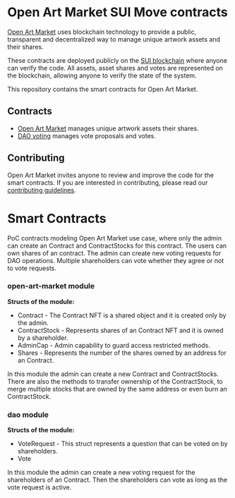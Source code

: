 # Open Art Market SUI Move contracts

[Open Art Market](https://openartmarket.com) uses blockchain technology to provide a public, transparent and decentralized way to manage unique artwork assets and their shares.

These contracts are deployed publicly on the [SUI blockchain](https://sui.io/) where anyone can verify the code. 
All assets, asset shares and votes are represented on the blockchain, allowing anyone to verify the state of the system.

This repository contains the smart contracts for Open Art Market.

## Contracts

* [Open Art Market](./move/sources/open_art_market.move) manages unique artwork assets their shares.
* [DAO voting](./move/sources/dao.move) manages vote proposals and votes.

## Contributing

Open Art Market invites anyone to review and improve the code for the smart contracts. 
If you are interested in contributing, please read our [contributing guidelines](CONTRIBUTING.md).

# Smart Contracts

PoC contracts modeling Open Art Market use case, where only the admin can create an Contract and ContractStocks for this contract. 
The users can own shares of an contract. 
The admin can create new voting requests for DAO operations. 
Multiple shareholders can vote whether they agree or not to vote requests.

### open-art-market module

<b>Structs of the module:</b>

* Contract - The Contract NFT is a shared object and it is created only by the admin.
* ContractStock - Represents shares of an Contract NFT and it is owned by a shareholder.
* AdminCap - Admin capability to guard access restricted methods.
* Shares - Represents the number of the shares owned by an address for an Contract.

In this module the admin can create a new Contract and ContractStocks. There are also the methods to transfer ownership of the ContractStock, to merge multiple stocks that are owned by the same address or even burn an ContractStock.

### dao module

<b>Structs of the module:</b>

* VoteRequest - This struct represents a question that can be voted on by shareholders.
* Vote

In this module the admin can create a new voting request for the shareholders of an Contract. Then the shareholders can vote as long as the vote request is active.

